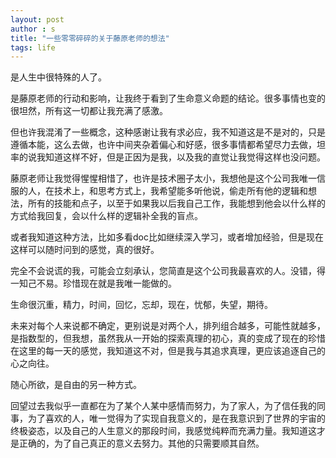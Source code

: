 ```yaml
---
layout: post
author : s
title: "一些零零碎碎的关于藤原老师的想法"
tags: life
---
```


是人生中很特殊的人了。

是藤原老师的行动和影响，让我终于看到了生命意义命题的结论。很多事情也变的很坦然，所有这一切都让我充满了感激。

但也许我混淆了一些概念，这种感谢让我有求必应，我不知道这是不是对的，只是遵循本能，这么去做，也许中间夹杂着偏心和好感，很多事情都希望尽力去做，坦率的说我知道这样不好，但是正因为是我，以及我的直觉让我觉得这样也没问题。

藤原老师让我觉得惺惺相惜了，也许是技术圈子太小，我想他是这个公司我唯一信服的人，在技术上，和思考方式上，我希望能多听他说，偷走所有他的逻辑和想法，所有的技能和点子，以至于如果我以后我自己工作，我能想到他会以什么样的方式给我回复，会以什么样的逻辑补全我的盲点。

或者我知道这种方法，比如多看doc比如继续深入学习，或者增加经验，但是现在这样可以随时问到的感觉，真的很好。

完全不会说谎的我，可能会立刻承认，您简直是这个公司我最喜欢的人。没错，得一知己不易。珍惜现在就是我唯一能做的。

生命很沉重，精力，时间，回忆，忘却，现在，忧郁，失望，期待。

未来对每个人来说都不确定，更别说是对两个人，排列组合越多，可能性就越多，是指数型的，但我想，虽然我从一开始的探索真理的初心，真的变成了现在的珍惜在这里的每一天的感觉，我知道这不对，但是我与其追求真理，更应该追逐自己的心之向往。

随心所欲，是自由的另一种方式。

回望过去我似乎一直都在为了某个人某中感情而努力，为了家人，为了信任我的同事，为了喜欢的人，唯一觉得为了实现自我意义的，是在我意识到了世界的宇宙的终极姿态，以及自己的人生意义的那段时间，我感觉纯粹而充满力量。我知道这才是正确的，为了自己真正的意义去努力。其他的只需要顺其自然。
